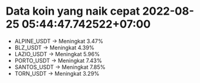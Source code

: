# Data koin yang naik cepat 2022-08-25 05:44:47.742522+07:00

* ALPINE_USDT -> Meningkat 3.47%
* BLZ_USDT -> Meningkat 4.39%
* LAZIO_USDT -> Meningkat 5.96%
* PORTO_USDT -> Meningkat 7.43%
* SANTOS_USDT -> Meningkat 7.85%
* TORN_USDT -> Meningkat 3.29%
